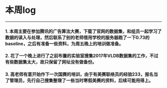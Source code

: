 # 本周log
***
#### 1. 	本周主要在参加腾讯的广告算法大赛，下载了官网的数据集，和组员一起学习了数据的读入与处理，然后联系了别的老师借用学校的服务器跑了一下0.73的baseline，之后有准备一些资料，为周五晚上的培训做准备。 
#### 2.  花了一个晚上进行了之前布置的实验室搜集2017年VLDB数据集的工作，不过有些数据集太大，故只保留了网址没有做备份。
#### 3.  高老师有意开始作下一次国赛的培训，由于有美赛联络员的经验233，报名当了管理员，先行自己搜集整理了一些当时寒假美赛的资料，后续可能用得上。
